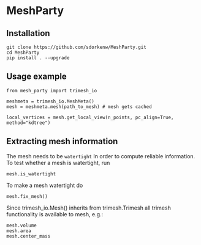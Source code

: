 # MeshParty

## Installation
```
git clone https://github.com/sdorkenw/MeshParty.git
cd MeshParty
pip install . --upgrade
```

## Usage example

```
from mesh_party import trimesh_io

meshmeta = trimesh_io.MeshMeta()
mesh = meshmeta.mesh(path_to_mesh) # mesh gets cached

local_vertices = mesh.get_local_view(n_points, pc_align=True, method="kdtree")
```


## Extracting mesh information

The mesh needs to be `watertight` In order to compute reliable information. To
test whether a mesh is watertight, run

```
mesh.is_watertight
```

To make a mesh watertight do
```
mesh.fix_mesh()
```

Since trimesh_io.Mesh() inherits from trimesh.Trimesh all trimesh functionality 
is available to mesh, e.g.:
```
mesh.volume
mesh.area
mesh.center_mass
```